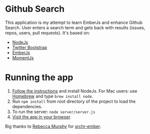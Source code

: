 # Github Search

This application is my attempt to learn EmberJs and enhance Github Search. User enters a search term
and gets back with results (issues, repos, users, pull requests).
It's based on:

- [NodeJs](http://nodejs.org/)
- [Twitter Bootstrap](http://twitter.github.com/bootstrap/)
- [EmberJs](http://emberjs.org)
- [MomentJs](http://momentjs.com/)

# Running the app

1. [Follow the instructions](http://nodejs.org/#download) and install NodeJs.
   For Mac users: use [Homebrew](http://mxcl.github.com/homebrew/) and type `brew install node`.
2. Run `npm install` from root directory of the project to load the dependencies.
3. To run the server: `node server/server.js`
4. [Visit the app in your browser](http://localhost:9999).

Big thanks to <a href="https://github.com/rmurphey">Rebecca Murphy</a> for <a href="https://github.com/rmurphey/srchr-ember">srchr-ember</a>.